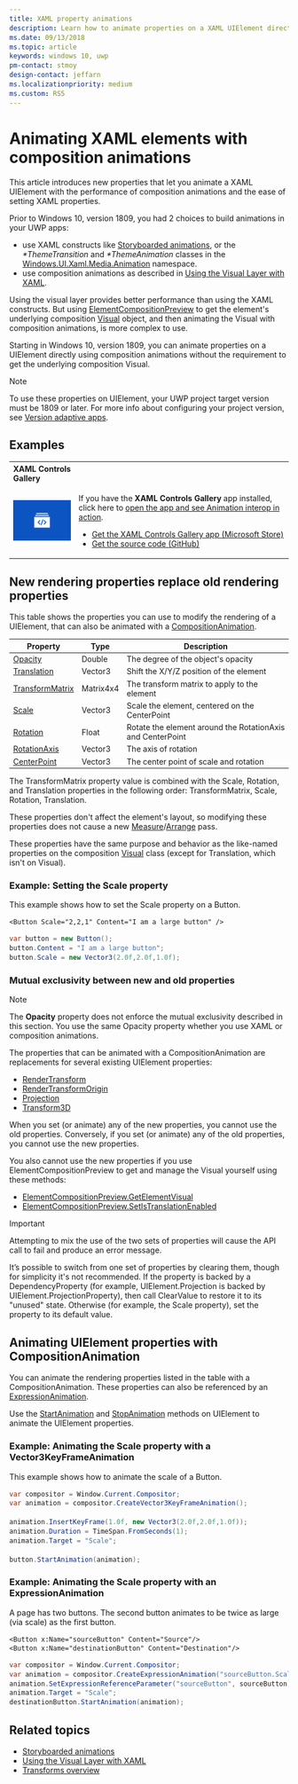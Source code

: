 ```yaml
---
title: XAML property animations
description: Learn how to animate properties on a XAML UIElement directly by using Universal Windows Platform (UWP) composition animations.
ms.date: 09/13/2018
ms.topic: article
keywords: windows 10, uwp
pm-contact: stmoy
design-contact: jeffarn
ms.localizationpriority: medium
ms.custom: RS5
---
```

# Animating XAML elements with composition animations

This article introduces new properties that let you animate a XAML UIElement with the performance of composition animations and the ease of setting XAML properties.

Prior to Windows 10, version 1809, you had 2 choices to build animations in your UWP apps:

- use XAML constructs like [Storyboarded animations](storyboarded-animations.md), or the _*ThemeTransition_ and _*ThemeAnimation_ classes in the [Windows.UI.Xaml.Media.Animation](/uwp/api/windows.ui.xaml.media.animation) namespace.
- use composition animations as described in [Using the Visual Layer with XAML](/windows/uwp/composition/using-the-visual-layer-with-xaml).

Using the visual layer provides better performance than using the XAML constructs. But using [ElementCompositionPreview](/uwp/api/Windows.UI.Xaml.Hosting.ElementCompositionPreview) to get the element's underlying composition [Visual](/uwp/api/windows.ui.composition.visual) object, and then animating the Visual with composition animations, is more complex to use.

Starting in Windows 10, version 1809, you can animate properties on a UIElement directly using composition animations without the requirement to get the underlying composition Visual.

> [!NOTE]
> To use these properties on UIElement, your UWP project target version must be 1809 or later. For more info about configuring your project version, see [Version adaptive apps](/windows/uwp/debug-test-perf/version-adaptive-apps).

## Examples

<table>
<th align="left">XAML Controls Gallery<th>
<tr>
<td><img src="images/xaml-controls-gallery-app-icon.png" alt="XAML controls gallery" width="168"></img></td>
<td>
    <p>If you have the <strong>XAML Controls Gallery</strong> app installed, click here to <a href="xamlcontrolsgallery:/item/XamlCompInterop">open the app and see Animation interop in action</a>.</p>
    <ul>
    <li><a href="https://www.microsoft.com/store/productId/9MSVH128X2ZT">Get the XAML Controls Gallery app (Microsoft Store)</a></li>
    <li><a href="https://github.com/Microsoft/Xaml-Controls-Gallery">Get the source code (GitHub)</a></li>
    </ul>
</td>
</tr>
</table>

## New rendering properties replace old rendering properties

This table shows the properties you can use to modify the rendering of a UIElement, that can also be animated with a [CompositionAnimation](/uwp/api/windows.ui.composition.compositionanimation).

| Property | Type | Description |
| -- | -- | -- |
| [Opacity](/uwp/api/windows.ui.xaml.uielement.opacity) | Double | The degree of the object's opacity |
| [Translation](/uwp/api/windows.ui.xaml.uielement.translation) | Vector3 | Shift the X/Y/Z position of the element |
| [TransformMatrix](/uwp/api/windows.ui.xaml.uielement.transformmatrix) | Matrix4x4 | The transform matrix to apply to the element |
| [Scale](/uwp/api/windows.ui.xaml.uielement.scale) | Vector3 | Scale the element, centered on the CenterPoint |
| [Rotation](/uwp/api/windows.ui.xaml.uielement.rotation) | Float | Rotate the element around the RotationAxis and CenterPoint |
| [RotationAxis](/uwp/api/windows.ui.xaml.uielement.rotationaxis) | Vector3 | The axis of rotation |
| [CenterPoint](/uwp/api/windows.ui.xaml.uielement.centerpoint) | Vector3 | The center point of scale and rotation |

The TransformMatrix property value is combined with the Scale, Rotation, and Translation properties in the following order:  TransformMatrix, Scale, Rotation, Translation.

These properties don't affect the element's layout, so modifying these properties does not cause a new [Measure](/uwp/api/windows.ui.xaml.uielement.measure)/[Arrange](/uwp/api/windows.ui.xaml.uielement.arrange) pass.

These properties have the same purpose and behavior as the like-named properties on the composition [Visual](/uwp/api/windows.ui.composition.visual) class (except for Translation, which isn't on Visual).

### Example: Setting the Scale property

This example shows how to set the Scale property on a Button.

```xaml
<Button Scale="2,2,1" Content="I am a large button" />
```

```csharp
var button = new Button();
button.Content = "I am a large button";
button.Scale = new Vector3(2.0f,2.0f,1.0f);
```

### Mutual exclusivity between new and old properties

> [!NOTE]
> The **Opacity** property does not enforce the mutual exclusivity described in this section. You use the same Opacity property whether you use XAML or composition animations.

The properties that can be animated with a CompositionAnimation are replacements for several existing UIElement properties:

- [RenderTransform](/uwp/api/windows.ui.xaml.uielement.rendertransform)
- [RenderTransformOrigin](/uwp/api/windows.ui.xaml.uielement.rendertransformorigin)
- [Projection](/uwp/api/windows.ui.xaml.uielement.projection)
- [Transform3D](/uwp/api/windows.ui.xaml.uielement.transform3d)

When you set (or animate) any of the new properties, you cannot use the old properties. Conversely, if you set (or animate) any of the old properties, you cannot use the new properties.

You also cannot use the new properties if you use ElementCompositionPreview to get and manage the Visual yourself using these methods:

- [ElementCompositionPreview.GetElementVisual](/uwp/api/windows.ui.xaml.hosting.elementcompositionpreview.getelementvisual)
- [ElementCompositionPreview.SetIsTranslationEnabled](/uwp/api/windows.ui.xaml.hosting.elementcompositionpreview.setistranslationenabled)

> [!IMPORTANT]
> Attempting to mix the use of the two sets of properties will cause the API call to fail and produce an error message.

It’s possible to switch from one set of properties by clearing them, though for simplicity it's not recommended. If the property is backed by a DependencyProperty (for example, UIElement.Projection is backed by UIElement.ProjectionProperty), then call ClearValue to restore it to its "unused" state. Otherwise (for example, the Scale property), set the property to its default value.

## Animating UIElement properties with CompositionAnimation

You can animate the rendering properties listed in the table with a CompositionAnimation. These properties can also be referenced by an [ExpressionAnimation](/uwp/api/windows.ui.composition.expressionanimation).

Use the [StartAnimation](/uwp/api/windows.ui.xaml.uielement.startanimation) and [StopAnimation](/uwp/api/windows.ui.xaml.uielement.stopanimation) methods on UIElement to animate the UIElement properties.

### Example: Animating the Scale property with a Vector3KeyFrameAnimation

This example shows how to animate the scale of a Button.

```csharp
var compositor = Window.Current.Compositor;
var animation = compositor.CreateVector3KeyFrameAnimation();

animation.InsertKeyFrame(1.0f, new Vector3(2.0f,2.0f,1.0f));
animation.Duration = TimeSpan.FromSeconds(1);
animation.Target = "Scale";

button.StartAnimation(animation);
```

### Example: Animating the Scale property with an ExpressionAnimation

A page has two buttons. The second button animates to be twice as large (via scale) as the first button.

```xaml
<Button x:Name="sourceButton" Content="Source"/>
<Button x:Name="destinationButton" Content="Destination"/>
```

```csharp
var compositor = Window.Current.Compositor;
var animation = compositor.CreateExpressionAnimation("sourceButton.Scale*2");
animation.SetExpressionReferenceParameter("sourceButton", sourceButton);
animation.Target = "Scale";
destinationButton.StartAnimation(animation);
```

## Related topics

- [Storyboarded animations](storyboarded-animations.md)
- [Using the Visual Layer with XAML](/windows/uwp/composition/using-the-visual-layer-with-xaml)
- [Transforms overview](../layout/transforms.md)
